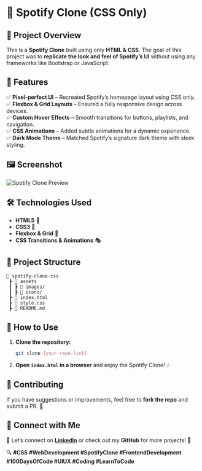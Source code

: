 # 🎵 Spotify Clone (CSS Only)

## 🚀 Project Overview
This is a **Spotify Clone** built using only **HTML & CSS**. The goal of this project was to **replicate the look and feel of Spotify’s UI** without using any frameworks like Bootstrap or JavaScript.

## 🎨 Features
✅ **Pixel-perfect UI** – Recreated Spotify’s homepage layout using CSS only.  
✅ **Flexbox & Grid Layouts** – Ensured a fully responsive design across devices.  
✅ **Custom Hover Effects** – Smooth transitions for buttons, playlists, and navigation.  
✅ **CSS Animations** – Added subtle animations for a dynamic experience.  
✅ **Dark Mode Theme** – Matched Spotify’s signature dark theme with sleek styling.  

## 🖼️ Screenshot
![Spotify Clone Preview](insert-image-link-here)

## 🛠️ Technologies Used
- **HTML5** 📄
- **CSS3** 🎨
- **Flexbox & Grid** 📐
- **CSS Transitions & Animations** 🎭

## 📂 Project Structure
```
📁 spotify-clone-css
 ┣ 📂 assets
 ┃ ┣ 🎵 images/
 ┃ ┣ 🎵 icons/
 ┣ 📜 index.html
 ┣ 📜 style.css
 ┣ 📜 README.md
```

## 📌 How to Use
1. **Clone the repository:**  
   ```bash
   git clone [your-repo-link]
   ```
2. **Open `index.html` in a browser** and enjoy the Spotify Clone! 🎶

## 📢 Contributing
If you have suggestions or improvements, feel free to **fork the repo** and submit a PR. 🚀

## 🌟 Connect with Me
💬 Let’s connect on **[LinkedIn](your-linkedin-link)** or check out my **GitHub** for more projects! 🚀  

🔍 **#CSS #WebDevelopment #SpotifyClone #FrontendDevelopment #100DaysOfCode #UIUX #Coding #LearnToCode**
